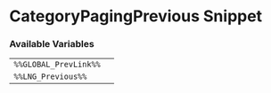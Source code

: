 # CategoryPagingPrevious Snippet

### Available Variables
|||
|---|---|
| `%%GLOBAL_PrevLink%%` |
| `%%LNG_Previous%%` |
